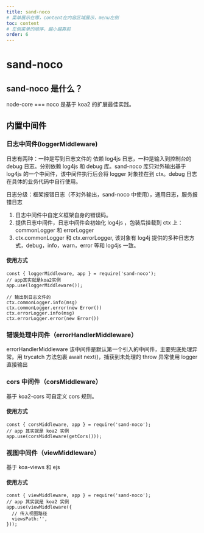 ```yaml
---
title: sand-noco
# 菜单展示在哪，content在内容区域展示，menu左侧
toc: content
# 左侧菜单的顺序，越小越靠前
order: 6
---
```


# sand-noco

## sand-noco 是什么？

node-core === noco 是基于 koa2 的扩展最佳实践。

## 内置中间件

### 日志中间件(loggerMiddleware)

日志有两种：一种是写到日志文件的 依赖 log4js 日志，一种是输入到控制台的 debug 日志。分别依赖 log4js 和 debug 库。sand-noco 库只对外输出基于 log4js 的一个中间件，该中间件执行后会将 logger 对象挂在到 ctx。debug 日志在具体的业务代码中自行使用。

日志分级：框架报错日志（不对外输出，sand-noco 中使用），通用日志，服务报错日志

1. 日志中间件中自定义框架自身的错误码。
2. 提供日志中间件，日志中间件会初始化 log4js ，包装后挂载到 ctx 上：commonLogger 和 errorLogger
3. ctx.commonLogger 和 ctx.errorLogger, 该对象有 log4j 提供的多种日志方式，debug，info，warn，error 等和 log4js 一致。

#### 使用方式

```
const { loggerMiddleware, app } = require('sand-noco');
// app其实就是koa2实例
app.use(loggerMiddleware());

// 输出到日志文件的
ctx.commonLogger.info(msg)
ctx.commonLogger.error(new Error())
ctx.errorLogger.info(msg)
ctx.errorLogger.error(new Error())
```

### 错误处理中间件（errorHandlerMiddleware）

errorHandlerMiddleware 该中间件是默认第一个引入的中间件，主要兜底处理异常。用 trycatch 方法包裹 await next()，捕获到未处理的 throw 异常使用 logger 直接输出

### cors 中间件（corsMiddleware）

基于 koa2-cors 可自定义 cors 规则。

#### 使用方式

```
const { corsMiddleware, app } = require('sand-noco');
// app 其实就是 koa2 实例
app.use(corsMiddleware(getCors()));
```

### 视图中间件（viewMiddleware）

基于 koa-views 和 ejs

#### 使用方式

```
const { viewMiddleware, app } = require('sand-noco');
// app 其实就是 koa2 实例
app.use(viewMiddleware({
  // 传入视图路径
  viewsPath:'',
}));
```
